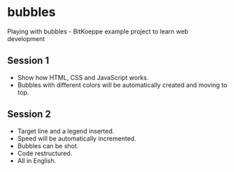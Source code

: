 # bubbles
Playing with bubbles - BitKoeppe example project to learn web development

## Session 1
- Show how HTML, CSS and JavaScript works.
- Bubbles with different colors will be automatically created and moving to top.

## Session 2
- Target line and a legend inserted.
- Speed will be automatically incremented.
- Bubbles can be shot.
- Code restructured.
- All in English.
